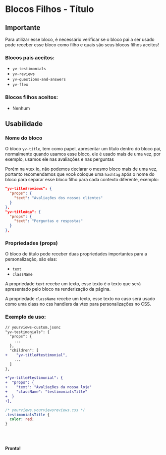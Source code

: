 # Blocos Filhos - Título

## Importante

Para utilizar esse bloco, é necessário verificar se o bloco pai a ser usado pode receber esse bloco como filho e quais são seus blocos filhos aceitos!

### Blocos pais aceitos:

 - `yv-testimonials`
 - `yv-reviews`
 - `yv-questions-and-answers`
 - `yv-flex`

### Blocos filhos aceitos:

- Nenhum
 
 
## Usabilidade

### Nome do bloco

O bloco `yv-title`, tem como papel, apresentar um título dentro do bloco pai, normalmente quando usamos esse bloco, ele é usado mais de uma vez, por exemplo, usamos ele nas avaliações e nas perguntas

Porém na vtex io, não podemos declarar o mesmo bloco mais de uma vez, portanto recomendamos que você coloque uma `hashtag` após o nome do bloco para separar esse bloco filho para cada contexto diferente, exemplo:

```json
"yv-title#reviews": {
  "props": {
    "text": "Avaliações dos nossos clientes"
  }
},
"yv-title#qa": {
  "props": {
    "text": "Perguntas e respostas"
  }
},
```

### Propriedades (props)

O bloco de título pode receber duas propriedades importantes para a personalização, são elas:

 - `text`
 - `className`

A propriedade `text` recebe um texto, esse texto é o texto que será apresentado pelo bloco na renderização da página.

A propriedade `className` recebe um texto, esse texto no caso será usado como uma class no css handlers da vtex para personalizações no CSS.

### Exemplo de uso:

```diff
// yourviews-custom.jsonc
"yv-testimonials": {
  "props": {
    ...
  },
  "children": [
+    "yv-title#testimonial", 
    ...
  ]
},

+"yv-title#testimonial": {
+  "props": {
+    "text": "Avaliações da nossa loja"
+    "className": "testimonialsTitle"
+  }
+},
```
```css
/* yourviews.yourviewsreviews.css */
.testimonialsTitle {
  color: red;
}
```

<br>
<br>

**Pronto!**

<!--stackedit_data:
eyJoaXN0b3J5IjpbMTMxMzI0MTI2Nl19
-->